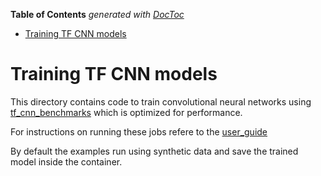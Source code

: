 <!-- START doctoc generated TOC please keep comment here to allow auto update -->
<!-- DON'T EDIT THIS SECTION, INSTEAD RE-RUN doctoc TO UPDATE -->
**Table of Contents**  *generated with [DocToc](https://github.com/thlorenz/doctoc)*

- [Training TF CNN models](#training-tf-cnn-models)

<!-- END doctoc generated TOC please keep comment here to allow auto update -->

# Training TF CNN models

This directory contains code to train convolutional
neural networks using [tf_cnn_benchmarks](https://github.com/tensorflow/benchmarks/tree/master/scripts/tf_cnn_benchmarks)
which is optimized for performance.


For instructions on running these jobs refere to the [user_guide](https://www.kubeflow.org/docs/user_guide/#run-the-tfcnn-example)

By default the examples run using synthetic data and save the trained model
inside the container.

